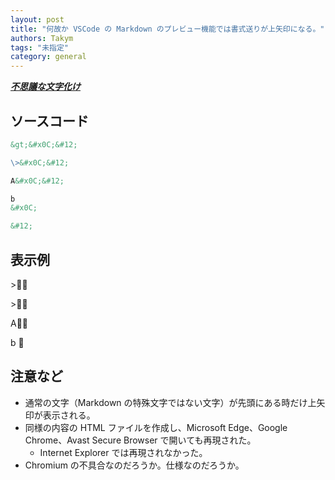 ```yaml
---
layout: post
title: "何故か VSCode の Markdown のプレビュー機能では書式送りが上矢印になる。"
authors: Takym
tags: "未指定"
category: general
---
```


<b><i><u>不思議な文字化け</u></i></b>

## ソースコード
```md
&gt;&#x0C;&#12;

\>&#x0C;&#12;

A&#x0C;&#12;

b
&#x0C;

&#12;
```

## 表示例
&gt;&#x0C;&#12;

\>&#x0C;&#12;

A&#x0C;&#12;

b
&#x0C;

&#12;

## 注意など
* 通常の文字（Markdown の特殊文字ではない文字）が先頭にある時だけ上矢印が表示される。
* 同様の内容の HTML ファイルを作成し、Microsoft Edge、Google Chrome、Avast Secure Browser で開いても再現された。
	* Internet Explorer では再現されなかった。
* Chromium の不具合なのだろうか。仕様なのだろうか。

